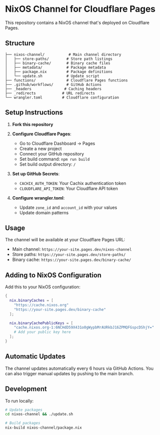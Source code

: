 # NixOS Channel for Cloudflare Pages

This repository contains a NixOS channel that's deployed on Cloudflare Pages.

## Structure

```
├── nixos-channel/           # Main channel directory
│   ├── store-paths/        # Store path listings
│   ├── binary-cache/       # Binary cache files
│   ├── metadata/           # Package metadata
│   ├── package.nix         # Package definitions
│   └── update.sh           # Update script
├── functions/              # Cloudflare Pages functions
├── .github/workflows/      # GitHub Actions
├── _headers               # Caching headers
├── _redirects            # URL redirects
└── wrangler.toml         # Cloudflare configuration
```

## Setup Instructions

1. **Fork this repository**
2. **Configure Cloudflare Pages**:
   - Go to Cloudflare Dashboard → Pages
   - Create a new project
   - Connect your GitHub repository
   - Set build command: `npm run build`
   - Set build output directory: `/`

3. **Set up GitHub Secrets**:
   - `CACHIX_AUTH_TOKEN`: Your Cachix authentication token
   - `CLOUDFLARE_API_TOKEN`: Your Cloudflare API token

4. **Configure wrangler.toml**:
   - Update `zone_id` and `account_id` with your values
   - Update domain patterns

## Usage

The channel will be available at your Cloudflare Pages URL:
- Main channel: `https://your-site.pages.dev/nixos-channel`
- Store paths: `https://your-site.pages.dev/store-paths/`
- Binary cache: `https://your-site.pages.dev/binary-cache/`

## Adding to NixOS Configuration

Add this to your NixOS configuration:

```nix
{
  nix.binaryCaches = [
    "https://cache.nixos.org"
    "https://your-site.pages.dev/binary-cache"
  ];

  nix.binaryCachePublicKeys = [
    "cache.nixos.org-1:6NCHdD59X431o0gWypbMrAURkbJ16ZPMQFGspcDShjY="
    # Add your public key here
  ];
}
```

## Automatic Updates

The channel updates automatically every 6 hours via GitHub Actions.
You can also trigger manual updates by pushing to the main branch.

## Development

To run locally:
```bash
# Update packages
cd nixos-channel && ./update.sh

# Build packages
nix-build nixos-channel/package.nix
```
